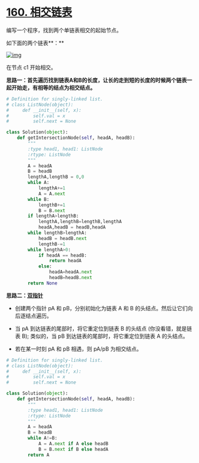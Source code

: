 # [160. 相交链表](https://leetcode-cn.com/problems/intersection-of-two-linked-lists/)

编写一个程序，找到两个单链表相交的起始节点。

如下面的两个链表**：**

[![img](https://assets.leetcode-cn.com/aliyun-lc-upload/uploads/2018/12/14/160_statement.png)](https://assets.leetcode-cn.com/aliyun-lc-upload/uploads/2018/12/14/160_statement.png)

在节点 c1 开始相交。

**思路一：首先遍历找到链表A和B的长度，让长的走到短的长度的时候两个链表一起开始走，有相等的结点为相交结点。**

```python
# Definition for singly-linked list.
# class ListNode(object):
#     def __init__(self, x):
#         self.val = x
#         self.next = None

class Solution(object):
    def getIntersectionNode(self, headA, headB):
        """
        :type head1, head1: ListNode
        :rtype: ListNode
        """
        A = headA
        B = headB
        lengthA,lengthB = 0,0
        while A:
            lengthA+=1
            A = A.next
        while B:
            lengthB+=1
            B = B.next
        if lengthA>lengthB:
            lengthA,lengthB=lengthB,lengthA
            headA,headB = headB,headA
        while lengthB>lengthA:
            headB = headB.next
            lengthB-=1
        while lengthA>0:
            if headA == headB:
                return headA
            else:
                headA=headA.next
                headB=headB.next
        return None
```

**思路二：[双指针](<https://leetcode-cn.com/problems/intersection-of-two-linked-lists/solution/xiang-jiao-lian-biao-by-leetcode/>)**

- 创建两个指针 pA 和 pB，分别初始化为链表 A 和 B 的头结点。然后让它们向后逐结点遍历。

- 当 pA 到达链表的尾部时，将它重定位到链表 B 的头结点 (你没看错，就是链表 B); 类似的，当 pB 到达链表的尾部时，将它重定位到链表 A 的头结点。
- 若在某一时刻 pA 和 pB 相遇，则 pA/pB 为相交结点。

```python
# Definition for singly-linked list.
# class ListNode(object):
#     def __init__(self, x):
#         self.val = x
#         self.next = None

class Solution(object):
    def getIntersectionNode(self, headA, headB):
        """
        :type head1, head1: ListNode
        :rtype: ListNode
        """
        A = headA
        B = headB
        while A!=B:
            A = A.next if A else headB
            B = B.next if B else headA
        return A
```

